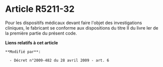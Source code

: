 # Article R5211-32

Pour les dispositifs médicaux devant faire l'objet des investigations cliniques, le fabricant se conforme aux dispositions du
titre II du livre Ier de la première partie du présent code.

**Liens relatifs à cet article**

	**Modifié par**:

	  - Décret n°2009-482 du 28 avril 2009 - art. 6
